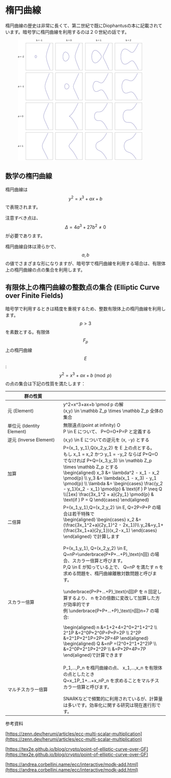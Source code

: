 # 楕円曲線

楕円曲線の歴史は非常に長くて、第二世紀で既にDiophantusの本に記載されています。暗号学に楕円曲線を利用するのは２０世紀の話です。

<figure><img src="../../.gitbook/assets/image.png" alt=""><figcaption></figcaption></figure>

## 数学の楕円曲線

楕円曲線は $$y^2=x^3+ax+b$$ で表現されます。

注意すべき点は、 $$\Delta = 4a^3+27b^2 \neq 0$$ が必要であります。

楕円曲線自体は滑らかで、 $$a,b$$ の値でさまざまな形になりますが、暗号学で楕円曲線を利用する場合は、有限体上の楕円曲線の点の集合を利用します。



## 有限体上の楕円曲線の整数点の集合 (Elliptic Curve over Finite Fields)

暗号学で利用するときは精度を重視するため、整数有限体上の楕円曲線を利用します。 $$p>3$$ を素数とする。有限体 $$F_p$$ 上の楕円曲線 $$E$$: $$y^2=x^3+ax+b \pmod p$$ の点の集合は下記の性質を満たします：

<table><thead><tr><th width="161">群の性質</th><th></th></tr></thead><tbody><tr><td>元 (Element)</td><td><span class="math">y^2=x^3+ax+b \pmod p</span> の解<br> <span class="math">(x,y) \in \mathbb Z_p \times \mathbb Z_p</span> 全体の集合</td></tr><tr><td>単位元 (Identity Element)</td><td>無限遠点(point at infinity) <span class="math">O</span><br><span class="math">P \in E</span> について、 <span class="math">P+O=O+P=P</span> と定義する</td></tr><tr><td>逆元 (Inverse Element)</td><td><span class="math">(x,y) \in E</span> についての逆元を <span class="math">(x, -y)</span> とする</td></tr><tr><td>加算</td><td><span class="math">P=(x_1, y_1),Q(x_2,y_2)</span> を <span class="math">E</span> 上の点とする。<br>もし <span class="math">x_1 = x_2</span> かつ <span class="math">y_1 = -y_2</span> ならば <span class="math">P+Q=O</span><br>でなければ <span class="math">P+Q=(x_3,y_3) \in \mathbb Z_p \times \mathbb Z_p</span> とする<br><span class="math">\begin{aligned} x_3 &#x26;= \lambda^2 - x_1 - x_2 \pmod{p} \\ y_3 &#x26;= \lambda(x_1 - x_3) - y_1 \pmod{p} \\ \lambda &#x26;=  \begin{cases} \frac{y_2 - y_1}{x_2 - x_1} \pmod{p} &#x26; \text{if } P \neq Q \\[1ex] \frac{3x_1^2 + a}{2y_1} \pmod{p} &#x26; \text{if } P = Q \end{cases} \end{aligned}</span></td></tr><tr><td>二倍算</td><td><span class="math">P=(x_1,y_1),Q=(x_2,y_2) \in E, Q=2P=P+P</span> の場合は若干特殊で<br><span class="math">\begin{aligned} \begin{cases} x_2 &#x26;= (\frac{3x_1^2+a}{2y_1)^2 - 2x_1})\\ y_2&#x26;=y_1+(\frac{3x_1+a}{2y_1})(x_2-x_1) \end{cases} \end{aligned}</span> で計算します</td></tr><tr><td>スカラー倍算</td><td><p><span class="math">P=(x_1,y_1), Q=(x_2,y_2) \in E, Q=nP=\underbrace{P+P+...+P}_\text{n回}</span> の場合、スカラー倍算と呼びます。<br><span class="math">P,Q \in E</span> が知っている上で、 <span class="math">Q=nP</span> を満たす <span class="math">n</span> を求める問題を、楕円曲線離散対数問題と呼びます。<br><br><span class="math">\underbrace{P+P+...+P}_\text{n回}</span><span class="math">P</span> を <span class="math">n</span> 回足し算するより、 <span class="math">n</span> を<span class="math">2</span>の倍数に変改して加算した方が効率的です<br>例 <span class="math">\underbrace{P+P+...+P}_\text{n回}</span><span class="math">n=7</span> の場合:<br></p><p><span class="math">\begin{aligned} n &#x26;=1+2+4=2^0+2^1+2^2 \\ 2^1P &#x26;=2^0P+2^0P=P+P=2P \\ 2^2P &#x26;=2^1P+2^1P=2P+2P=4P \end{aligned}</span><br><span class="math">\begin{aligned} Q  &#x26;=nP =(2^0+2^1+2^2)P \\ &#x26;=2^0P+2^1P+2^2P \\ &#x26;=P+2P+4P=7P \end{aligned}</span>で計算できます</p></td></tr><tr><td>マルチスカラー倍算</td><td><span class="math">P_1,...,P_n</span> を楕円曲線の点、 <span class="math">x_1,...,x_n</span> を有限体の点としたとき<br><span class="math">Q=x_1P_1+...+x_nP_n</span> を求めることをマルチスカラー倍算と呼びます。<br><br>SNARKなどで頻繁的に利用されているが、計算量は多いです。効率化に関する研究は現在進行形です。</td></tr></tbody></table>

参考資料

[https://zenn.dev/herumi/articles/ecc-multi-scalar-multiplication](https://zenn.dev/herumi/articles/ecc-multi-scalar-multiplication)

[https://tex2e.github.io/blog/crypto/point-of-elliptic-curve-over-GF](https://tex2e.github.io/blog/crypto/point-of-elliptic-curve-over-GF)

[https://andrea.corbellini.name/ecc/interactive/modk-add.html](https://andrea.corbellini.name/ecc/interactive/modk-add.html)
